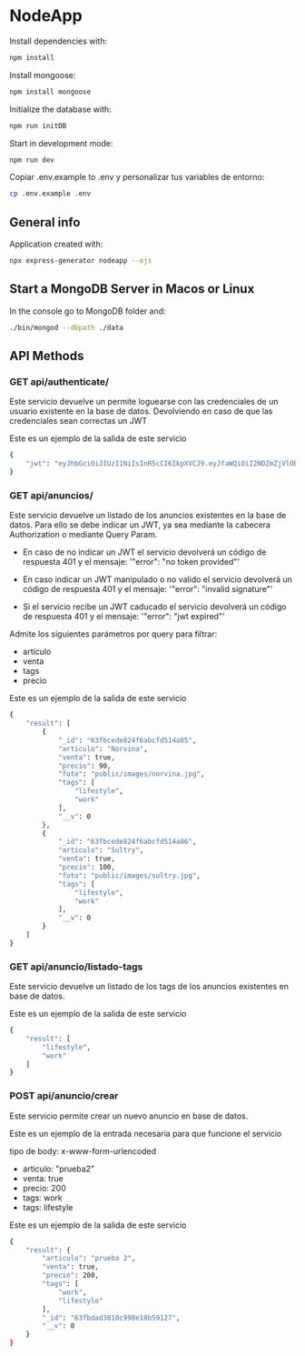 # NodeApp

Install dependencies with:

```sh
npm install
```

Install mongoose:

```sh
npm install mongoose
```

Initialize the database with:

```sh
npm run initDB
```

Start in development mode:

```sh
npm run dev
```
Copiar .env.example to .env y personalizar tus variables de entorno:

```sh
cp .env.example .env
```

## General info

Application created with:

```sh
npx express-generator nodeapp --ejs
```

## Start a MongoDB Server in Macos or Linux

In the console go to MongoDB folder and:

```sh
./bin/mongod --dbpath ./data
```

## API Methods

### GET api/authenticate/


Este servicio devuelve un permite loguearse con las credenciales de un usuario existente en la base de datos. Devolviendo en caso de que las credenciales sean correctas un JWT

Este es un ejemplo de la salida de este servicio 
```sh
{
    "jwt": "eyJhbGciOiJIUzI1NiIsInR5cCI6IkpXVCJ9.eyJfaWQiOiI2NDZmZjVlODRmNmZiOTU5M2EzMDNjNzQiLCJpYXQiOjE2ODUwOTc5NDgsImV4cCI6MTY4NTA5Nzk1MH0.JZl65IExPtlQ45Mvuoq5UULbDCNaBo9rEsfrx_JxwH0"
}
```

### GET api/anuncios/


Este servicio devuelve un listado de los anuncios existentes en la base de datos. Para ello se debe indicar un JWT, ya sea mediante la cabecera Authorization o mediante Query Param.

- En caso de no indicar un JWT el servicio devolverá un código de respuesta 401 y el mensaje: '"error": "no token provided"'

- En caso indicar un JWT manipulado o no valido el servicio devolverá un código de respuesta 401 y el mensaje: '"error": "invalid signature"'

- Si el servicio recibe un JWT caducado el servicio devolverá un código de respuesta 401 y el mensaje: '"error": "jwt expired"'


Admite los siguientes parámetros por query para filtrar:

- artículo
- venta
- tags
- precio


Este es un ejemplo de la salida de este servicio 
```sh
{
    "result": [
        {
            "_id": "63fbcede824f6abcfd514a85",
            "articulo": "Norvina",
            "venta": true,
            "precio": 90,
            "foto": "public/images/norvina.jpg",
            "tags": [
                "lifestyle",
                "work"
            ],
            "__v": 0
        },
        {
            "_id": "63fbcede824f6abcfd514a86",
            "articulo": "Sultry",
            "venta": true,
            "precio": 100,
            "foto": "public/images/sultry.jpg",
            "tags": [
                "lifestyle",
                "work"
            ],
            "__v": 0
        }
    ]
}
```

### GET api/anuncio/listado-tags


Este servicio devuelve un listado de los tags de los anuncios existentes en base de datos.



Este es un ejemplo de la salida de este servicio 
```sh
{
    "result": [
        "lifestyle",
        "work"
    ]
}
```

### POST api/anuncio/crear


Este servicio permite crear un nuevo anuncio en base de datos.

Este es un ejemplo de la entrada necesaria para que funcione el servicio


tipo de body: x-www-form-urlencoded
- articulo: "prueba2"
- venta: true
- precio: 200
- tags: work
- tags: lifestyle


Este es un ejemplo de la salida de este servicio 
```sh
{
    "result": {
        "articulo": "prueba 2",
        "venta": true,
        "precio": 200,
        "tags": [
            "work",
            "lifestyle"
        ],
        "_id": "63fbdad3810c998e18b59127",
        "__v": 0
    }
}
```


